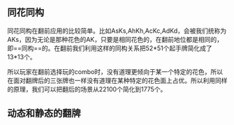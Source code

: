## 同花同构

同花同构在翻前应用的比较简单。比如AsKs,AhKh,AcKc,AdKd，会被我们统称为AKs，因为无论是那种花色的AK，只要是相同花色的，在翻前地位都是相同的，即==同构==的。在翻前我们利用这样的同构关系把52\*51个起手牌简化成了13\*13个。

所以玩家在翻前选择玩的combo时，没有道理更倾向于某一个特定的花色，所以在面对翻牌后的三张牌也一样没有道理在某种特定的花色面上占优。所以利用同样的原理，我们可以把翻后的场景从22100个简化到1775个。

## 动态和静态的翻牌
